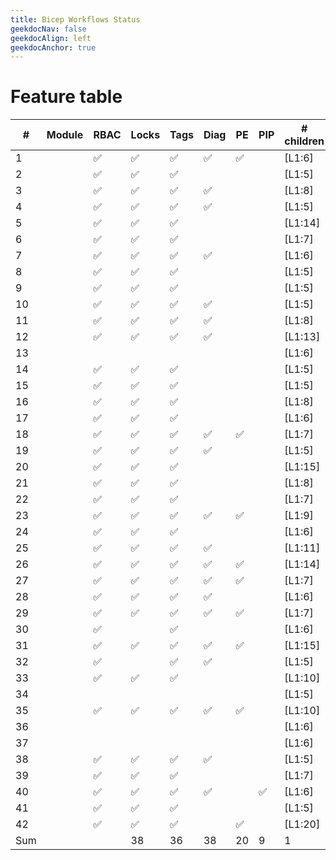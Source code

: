 ```yaml
---
title: Bicep Workflows Status
geekdocNav: false
geekdocAlign: left
geekdocAnchor: true
---
```



# Feature table

| # | Module | RBAC | Locks | Tags | Diag | PE | PIP | # children | # lines |
| - | - | - | - | - | - | - | - | - | - |
| 1 |  | :white_check_mark: | :white_check_mark: | :white_check_mark: | :white_check_mark: | :white_check_mark: |  | [L1:6] | 358 |
| 2 |  | :white_check_mark: | :white_check_mark: | :white_check_mark: |  |  |  | [L1:5] | 123 |
| 3 |  | :white_check_mark: | :white_check_mark: | :white_check_mark: | :white_check_mark: |  |  | [L1:8] | 287 |
| 4 |  | :white_check_mark: | :white_check_mark: | :white_check_mark: | :white_check_mark: |  |  | [L1:5] | 219 |
| 5 |  | :white_check_mark: | :white_check_mark: | :white_check_mark: |  |  |  | [L1:14] | 217 |
| 6 |  | :white_check_mark: | :white_check_mark: | :white_check_mark: |  |  |  | [L1:7] | 188 |
| 7 |  | :white_check_mark: | :white_check_mark: | :white_check_mark: | :white_check_mark: |  |  | [L1:6] | 229 |
| 8 |  | :white_check_mark: | :white_check_mark: | :white_check_mark: |  |  |  | [L1:5] | 115 |
| 9 |  | :white_check_mark: | :white_check_mark: | :white_check_mark: |  |  |  | [L1:5] | 122 |
| 10 |  | :white_check_mark: | :white_check_mark: | :white_check_mark: | :white_check_mark: |  |  | [L1:5] | 203 |
| 11 |  | :white_check_mark: | :white_check_mark: | :white_check_mark: | :white_check_mark: |  |  | [L1:8] | 281 |
| 12 |  | :white_check_mark: | :white_check_mark: | :white_check_mark: | :white_check_mark: |  |  | [L1:13] | 346 |
| 13 |  |  |  |  |  |  |  | [L1:6] | 59 |
| 14 |  | :white_check_mark: | :white_check_mark: | :white_check_mark: |  |  |  | [L1:5] | 130 |
| 15 |  | :white_check_mark: | :white_check_mark: | :white_check_mark: |  |  |  | [L1:5] | 119 |
| 16 |  | :white_check_mark: | :white_check_mark: | :white_check_mark: |  |  |  | [L1:8] | 213 |
| 17 |  | :white_check_mark: | :white_check_mark: | :white_check_mark: |  |  |  | [L1:6] | 107 |
| 18 |  | :white_check_mark: | :white_check_mark: | :white_check_mark: | :white_check_mark: | :white_check_mark: |  | [L1:7] | 338 |
| 19 |  | :white_check_mark: | :white_check_mark: | :white_check_mark: | :white_check_mark: |  |  | [L1:5] | 234 |
| 20 |  | :white_check_mark: | :white_check_mark: | :white_check_mark: |  |  |  | [L1:15] | 243 |
| 21 |  | :white_check_mark: | :white_check_mark: | :white_check_mark: |  |  |  | [L1:8] | 138 |
| 22 |  | :white_check_mark: | :white_check_mark: | :white_check_mark: |  |  |  | [L1:7] | 150 |
| 23 |  | :white_check_mark: | :white_check_mark: | :white_check_mark: | :white_check_mark: | :white_check_mark: |  | [L1:9] | 404 |
| 24 |  | :white_check_mark: | :white_check_mark: | :white_check_mark: |  |  |  | [L1:6] | 106 |
| 25 |  | :white_check_mark: | :white_check_mark: | :white_check_mark: | :white_check_mark: |  |  | [L1:11] | 380 |
| 26 |  | :white_check_mark: | :white_check_mark: | :white_check_mark: | :white_check_mark: | :white_check_mark: |  | [L1:14] | 427 |
| 27 |  | :white_check_mark: | :white_check_mark: | :white_check_mark: | :white_check_mark: | :white_check_mark: |  | [L1:7] | 278 |
| 28 |  | :white_check_mark: | :white_check_mark: | :white_check_mark: | :white_check_mark: |  |  | [L1:6] | 202 |
| 29 |  | :white_check_mark: | :white_check_mark: | :white_check_mark: | :white_check_mark: | :white_check_mark: |  | [L1:7] | 282 |
| 30 |  | :white_check_mark: |  | :white_check_mark: |  |  |  | [L1:6] | 121 |
| 31 |  | :white_check_mark: | :white_check_mark: | :white_check_mark: | :white_check_mark: | :white_check_mark: |  | [L1:15] | 459 |
| 32 |  | :white_check_mark: |  | :white_check_mark: | :white_check_mark: |  |  | [L1:5] | 190 |
| 33 |  | :white_check_mark: | :white_check_mark: | :white_check_mark: |  |  |  | [L1:10] | 135 |
| 34 |  |  |  |  |  |  |  | [L1:5] | 97 |
| 35 |  | :white_check_mark: | :white_check_mark: | :white_check_mark: | :white_check_mark: | :white_check_mark: |  | [L1:10] | 383 |
| 36 |  |  |  |  |  |  |  | [L1:6] | 94 |
| 37 |  |  |  |  |  |  |  | [L1:6] | 77 |
| 38 |  | :white_check_mark: | :white_check_mark: | :white_check_mark: | :white_check_mark: |  |  | [L1:5] | 239 |
| 39 |  | :white_check_mark: | :white_check_mark: | :white_check_mark: |  |  |  | [L1:7] | 117 |
| 40 |  | :white_check_mark: | :white_check_mark: | :white_check_mark: | :white_check_mark: |  | :white_check_mark: | [L1:6] | 224 |
| 41 |  | :white_check_mark: | :white_check_mark: | :white_check_mark: |  |  |  | [L1:5] | 126 |
| 42 |  | :white_check_mark: | :white_check_mark: | :white_check_mark: |  | :white_check_mark: |  | [L1:20] | 393 |
| Sum | | | 38 | 36 | 38 | 20 | 9 | 1 | 325 | 9153 |
